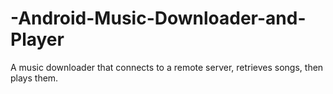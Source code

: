 # -Android-Music-Downloader-and-Player
A music downloader that connects to a remote server, retrieves songs, then plays them.
